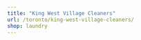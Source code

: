 ```yaml
---
title: "King West Village Cleaners"
url: /toronto/king-west-village-cleaners/
shop: laundry
---
```

